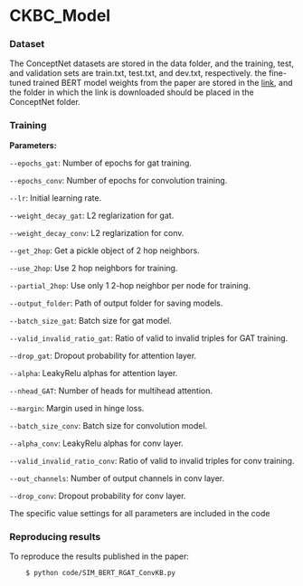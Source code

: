 # CKBC_Model

### Dataset
The ConceptNet datasets are stored in the data folder, and the training, test, and validation sets are train.txt, test.txt, and dev.txt, respectively. the fine-tuned trained BERT model weights from the paper are stored in the [link](https://1drv.ms/u/s!Ak_d2MD968tEhl98h6gnEjeoGG2v?e=2WIcso), and the folder in which the link is downloaded should be placed in the ConceptNet folder.

### Training

**Parameters:**

`--epochs_gat`: Number of epochs for gat training.

`--epochs_conv`: Number of epochs for convolution training.

`--lr`: Initial learning rate.

`--weight_decay_gat`: L2 reglarization for gat.

`--weight_decay_conv`: L2 reglarization for conv.

`--get_2hop`: Get a pickle object of 2 hop neighbors.

`--use_2hop`: Use 2 hop neighbors for training.  

`--partial_2hop`: Use only 1 2-hop neighbor per node for training.

`--output_folder`: Path of output folder for saving models.

`--batch_size_gat`: Batch size for gat model.

`--valid_invalid_ratio_gat`: Ratio of valid to invalid triples for GAT training.

`--drop_gat`: Dropout probability for attention layer.

`--alpha`: LeakyRelu alphas for attention layer.

`--nhead_GAT`: Number of heads for multihead attention.

`--margin`: Margin used in hinge loss.

`--batch_size_conv`: Batch size for convolution model.

`--alpha_conv`: LeakyRelu alphas for conv layer.

`--valid_invalid_ratio_conv`: Ratio of valid to invalid triples for conv training.

`--out_channels`: Number of output channels in conv layer.

`--drop_conv`: Dropout probability for conv layer.


The specific value settings for all parameters are included in the code

### Reproducing results

To reproduce the results published in the paper:      

        $ python code/SIM_BERT_RGAT_ConvKB.py
        
